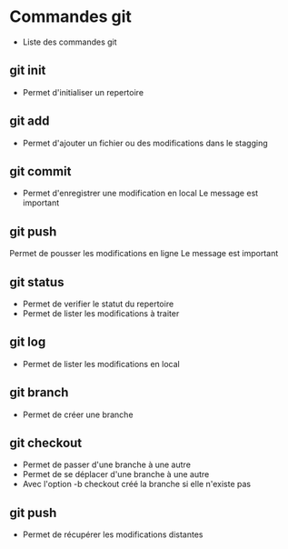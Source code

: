 ﻿# Commandes git
- Liste des commandes git
## git init
- Permet d'initialiser un repertoire
## git add
- Permet d'ajouter un fichier ou des modifications dans le stagging
## git commit
- Permet d'enregistrer une  modification en local
Le message est important
## git push
Permet de pousser les modifications en ligne
Le message est important
## git status
- Permet de verifier le statut du repertoire
- Permet de lister les modifications à traiter
## git log
- Permet de lister les modifications en local
## git branch
- Permet de créer une branche
## git checkout
- Permet de passer d'une branche à une autre
- Permet de se déplacer d'une branche à une autre
- Avec l'option -b checkout créé la branche si elle n'existe pas

## git push
- Permet de récupérer les modifications distantes
